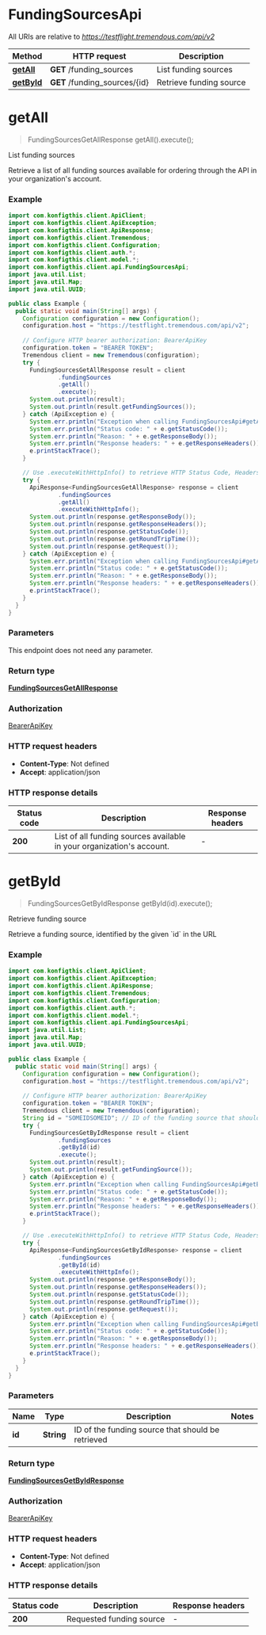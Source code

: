 # FundingSourcesApi

All URIs are relative to *https://testflight.tremendous.com/api/v2*

| Method | HTTP request | Description |
|------------- | ------------- | -------------|
| [**getAll**](FundingSourcesApi.md#getAll) | **GET** /funding_sources | List funding sources |
| [**getById**](FundingSourcesApi.md#getById) | **GET** /funding_sources/{id} | Retrieve funding source |


<a name="getAll"></a>
# **getAll**
> FundingSourcesGetAllResponse getAll().execute();

List funding sources

Retrieve a list of all funding sources available for ordering through the API in your organization&#39;s account. 

### Example
```java
import com.konfigthis.client.ApiClient;
import com.konfigthis.client.ApiException;
import com.konfigthis.client.ApiResponse;
import com.konfigthis.client.Tremendous;
import com.konfigthis.client.Configuration;
import com.konfigthis.client.auth.*;
import com.konfigthis.client.model.*;
import com.konfigthis.client.api.FundingSourcesApi;
import java.util.List;
import java.util.Map;
import java.util.UUID;

public class Example {
  public static void main(String[] args) {
    Configuration configuration = new Configuration();
    configuration.host = "https://testflight.tremendous.com/api/v2";
    
    // Configure HTTP bearer authorization: BearerApiKey
    configuration.token = "BEARER TOKEN";
    Tremendous client = new Tremendous(configuration);
    try {
      FundingSourcesGetAllResponse result = client
              .fundingSources
              .getAll()
              .execute();
      System.out.println(result);
      System.out.println(result.getFundingSources());
    } catch (ApiException e) {
      System.err.println("Exception when calling FundingSourcesApi#getAll");
      System.err.println("Status code: " + e.getStatusCode());
      System.err.println("Reason: " + e.getResponseBody());
      System.err.println("Response headers: " + e.getResponseHeaders());
      e.printStackTrace();
    }

    // Use .executeWithHttpInfo() to retrieve HTTP Status Code, Headers and Request
    try {
      ApiResponse<FundingSourcesGetAllResponse> response = client
              .fundingSources
              .getAll()
              .executeWithHttpInfo();
      System.out.println(response.getResponseBody());
      System.out.println(response.getResponseHeaders());
      System.out.println(response.getStatusCode());
      System.out.println(response.getRoundTripTime());
      System.out.println(response.getRequest());
    } catch (ApiException e) {
      System.err.println("Exception when calling FundingSourcesApi#getAll");
      System.err.println("Status code: " + e.getStatusCode());
      System.err.println("Reason: " + e.getResponseBody());
      System.err.println("Response headers: " + e.getResponseHeaders());
      e.printStackTrace();
    }
  }
}

```

### Parameters
This endpoint does not need any parameter.

### Return type

[**FundingSourcesGetAllResponse**](FundingSourcesGetAllResponse.md)

### Authorization

[BearerApiKey](../README.md#BearerApiKey)

### HTTP request headers

 - **Content-Type**: Not defined
 - **Accept**: application/json

### HTTP response details
| Status code | Description | Response headers |
|-------------|-------------|------------------|
| **200** | List of all funding sources available in your organization&#39;s account. |  -  |

<a name="getById"></a>
# **getById**
> FundingSourcesGetByIdResponse getById(id).execute();

Retrieve funding source

Retrieve a funding source, identified by the given &#x60;id&#x60; in the URL 

### Example
```java
import com.konfigthis.client.ApiClient;
import com.konfigthis.client.ApiException;
import com.konfigthis.client.ApiResponse;
import com.konfigthis.client.Tremendous;
import com.konfigthis.client.Configuration;
import com.konfigthis.client.auth.*;
import com.konfigthis.client.model.*;
import com.konfigthis.client.api.FundingSourcesApi;
import java.util.List;
import java.util.Map;
import java.util.UUID;

public class Example {
  public static void main(String[] args) {
    Configuration configuration = new Configuration();
    configuration.host = "https://testflight.tremendous.com/api/v2";
    
    // Configure HTTP bearer authorization: BearerApiKey
    configuration.token = "BEARER TOKEN";
    Tremendous client = new Tremendous(configuration);
    String id = "SOMEIDSOMEID"; // ID of the funding source that should be retrieved
    try {
      FundingSourcesGetByIdResponse result = client
              .fundingSources
              .getById(id)
              .execute();
      System.out.println(result);
      System.out.println(result.getFundingSource());
    } catch (ApiException e) {
      System.err.println("Exception when calling FundingSourcesApi#getById");
      System.err.println("Status code: " + e.getStatusCode());
      System.err.println("Reason: " + e.getResponseBody());
      System.err.println("Response headers: " + e.getResponseHeaders());
      e.printStackTrace();
    }

    // Use .executeWithHttpInfo() to retrieve HTTP Status Code, Headers and Request
    try {
      ApiResponse<FundingSourcesGetByIdResponse> response = client
              .fundingSources
              .getById(id)
              .executeWithHttpInfo();
      System.out.println(response.getResponseBody());
      System.out.println(response.getResponseHeaders());
      System.out.println(response.getStatusCode());
      System.out.println(response.getRoundTripTime());
      System.out.println(response.getRequest());
    } catch (ApiException e) {
      System.err.println("Exception when calling FundingSourcesApi#getById");
      System.err.println("Status code: " + e.getStatusCode());
      System.err.println("Reason: " + e.getResponseBody());
      System.err.println("Response headers: " + e.getResponseHeaders());
      e.printStackTrace();
    }
  }
}

```

### Parameters

| Name | Type | Description  | Notes |
|------------- | ------------- | ------------- | -------------|
| **id** | **String**| ID of the funding source that should be retrieved | |

### Return type

[**FundingSourcesGetByIdResponse**](FundingSourcesGetByIdResponse.md)

### Authorization

[BearerApiKey](../README.md#BearerApiKey)

### HTTP request headers

 - **Content-Type**: Not defined
 - **Accept**: application/json

### HTTP response details
| Status code | Description | Response headers |
|-------------|-------------|------------------|
| **200** | Requested funding source |  -  |

